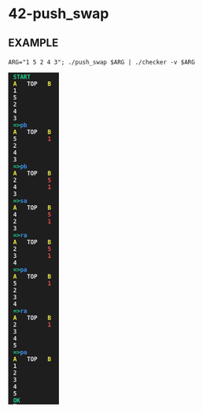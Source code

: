 # 42-push_swap

## EXAMPLE

``ARG="1 5 2 4 3"; ./push_swap $ARG | ./checker -v $ARG``    

![example](screenshot.png)
